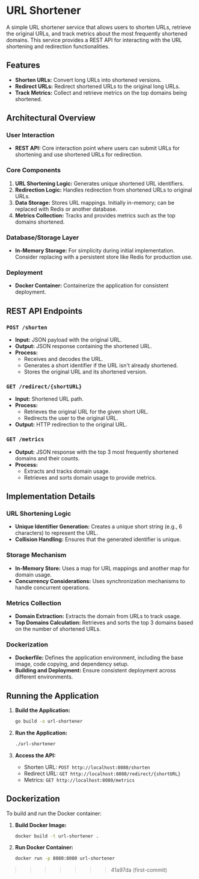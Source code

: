 # URL Shortener

A simple URL shortener service that allows users to shorten URLs, retrieve the original URLs, and track metrics about the most frequently shortened domains. This service provides a REST API for interacting with the URL shortening and redirection functionalities.

## Features

- **Shorten URLs:** Convert long URLs into shortened versions.
- **Redirect URLs:** Redirect shortened URLs to the original long URLs.
- **Track Metrics:** Collect and retrieve metrics on the top domains being shortened.

## Architectural Overview

### User Interaction

- **REST API:** Core interaction point where users can submit URLs for shortening and use shortened URLs for redirection.

### Core Components

1. **URL Shortening Logic:** Generates unique shortened URL identifiers.
2. **Redirection Logic:** Handles redirection from shortened URLs to original URLs.
3. **Data Storage:** Stores URL mappings. Initially in-memory; can be replaced with Redis or another database.
4. **Metrics Collection:** Tracks and provides metrics such as the top domains shortened.

### Database/Storage Layer

- **In-Memory Storage:** For simplicity during initial implementation. Consider replacing with a persistent store like Redis for production use.

### Deployment

- **Docker Container:** Containerize the application for consistent deployment.

## REST API Endpoints

### `POST /shorten`

- **Input:** JSON payload with the original URL.
- **Output:** JSON response containing the shortened URL.
- **Process:**
  - Receives and decodes the URL.
  - Generates a short identifier if the URL isn't already shortened.
  - Stores the original URL and its shortened version.

### `GET /redirect/{shortURL}`

- **Input:** Shortened URL path.
- **Process:**
  - Retrieves the original URL for the given short URL.
  - Redirects the user to the original URL.
- **Output:** HTTP redirection to the original URL.

### `GET /metrics`

- **Output:** JSON response with the top 3 most frequently shortened domains and their counts.
- **Process:**
  - Extracts and tracks domain usage.
  - Retrieves and sorts domain usage to provide metrics.

## Implementation Details

### URL Shortening Logic

- **Unique Identifier Generation:** Creates a unique short string (e.g., 6 characters) to represent the URL.
- **Collision Handling:** Ensures that the generated identifier is unique.

### Storage Mechanism

- **In-Memory Store:** Uses a map for URL mappings and another map for domain usage.
- **Concurrency Considerations:** Uses synchronization mechanisms to handle concurrent operations.

### Metrics Collection

- **Domain Extraction:** Extracts the domain from URLs to track usage.
- **Top Domains Calculation:** Retrieves and sorts the top 3 domains based on the number of shortened URLs.

### Dockerization

- **Dockerfile:** Defines the application environment, including the base image, code copying, and dependency setup.
- **Building and Deployment:** Ensure consistent deployment across different environments.

## Running the Application

1. **Build the Application:**
   ```bash
   go build -o url-shortener
   ```

2. **Run the Application:**
   ```bash
   ./url-shortener
   ```

3. **Access the API:**
   - Shorten URL: `POST http://localhost:8080/shorten`
   - Redirect URL: `GET http://localhost:8080/redirect/{shortURL}`
   - Metrics: `GET http://localhost:8080/metrics`
   

## Dockerization

To build and run the Docker container:

1. **Build Docker Image:**
   ```bash
   docker build -t url-shortener .
   ```

2. **Run Docker Container:**
   ```bash
   docker run -p 8080:8080 url-shortener
   ```

>>>>>>> 41a97da (first-commit)
